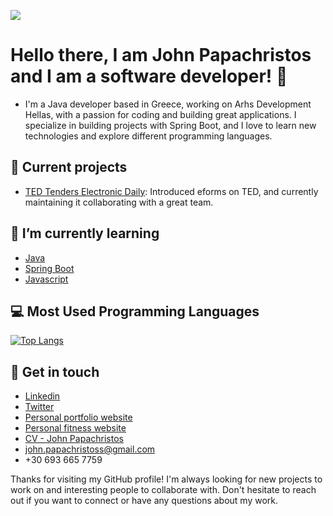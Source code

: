 
![](https://visitor-badge.laobi.icu/badge?page_id=JohnPapachristos.JohnPapachristos)

# Hello there, I am John Papachristos and I am a software developer! 👋

- I'm a Java developer based in Greece, working on Arhs Development Hellas, with a passion for coding and building great applications. I specialize in building projects with Spring Boot, and I love to learn new technologies and explore different programming languages.


## 🔭 Current projects
- [TED Tenders Electronic Daily](https://ted.europa.eu/TED/browse/browseByMap.do): Introduced eforms on TED, and currently maintaining it collaborating with a great team.

## 🌱 I’m currently learning
- [Java](link-to-technology-1)
- [Spring Boot](link-to-technology-2)
- [Javascript](link-to-technology-3)

## 💻 Most Used Programming Languages
[![Top Langs](https://github-readme-stats.vercel.app/api/top-langs/?username=JohnPapachristos&layout=compact)](https://github.com/JohnPapachristos/github-readme-stats)


## 💬 Get in touch
  * [Linkedin](https://www.linkedin.com/in/john-papachristos-a7b620218/)
  * [Twitter](https://twitter.com/JohnPapach73861)
  * [Personal portfolio website](https://johnpapachristos.github.io/)
  * [Personal fitness website](https://johnpapachristos.github.io/fitnessApp/)
  * [CV - John Papachristos](https://github.com/JohnPapachristos/JohnPapachristos/files/11398606/JohnPapachristosCV.pdf)
  * john.papachristoss@gmail.com
  * +30 693 665 7759




Thanks for visiting my GitHub profile! I'm always looking for new projects to work on and interesting people to collaborate with. Don't hesitate to reach out if you want to connect or have any questions about my work.

<!-- ### Programming languages:

<img src="https://user-images.githubusercontent.com/88382457/128032462-1ee216c1-c55e-492e-8f58-08c92562d22f.png" width="10%" />,
<img src="https://user-images.githubusercontent.com/88382457/128033723-c360df39-8810-43fc-9363-b894756533b3.png" width="4%" />,
<img src="https://user-images.githubusercontent.com/88382457/128033321-8db775e9-11d9-4021-bfc9-d4ec22bdd7bc.png" width="4%" />,
<img src="https://user-images.githubusercontent.com/88382457/128034015-f272e27a-629f-4afd-900a-0de6ff347f03.png" width="6%" />,
<img src="https://user-images.githubusercontent.com/88382457/128034157-f52d0126-dfab-4937-b0da-2a6c1f56f0c8.png" width="5%" />

### Tools:
<img src="https://user-images.githubusercontent.com/88382457/128034507-6a607e0c-1c58-4774-9ce5-059bd00da046.png" width="4%" />,
<img src="https://user-images.githubusercontent.com/88382457/128034651-35a58fc0-8fec-4fe7-8a1c-b78bc9e175c4.png" width="4%" />,
<img src="https://user-images.githubusercontent.com/88382457/128034834-bc3a539c-e673-4c37-bc14-3fa93a9c16d1.png" width="4%" />,
<img src="https://user-images.githubusercontent.com/88382457/128035016-c6920425-a31b-4396-9a0a-059b4927bf77.png" width="4%" />,
<img src="https://user-images.githubusercontent.com/88382457/128035196-33acbd5b-3e66-4efa-92fb-04a8358098b8.png" width="7%" /> -->

<!-- ### Project programming languages:

![Top Langs](https://github-readme-stats.vercel.app/api/top-langs/?username=JohnPapachristos&theme=tokyonight)


 -->

